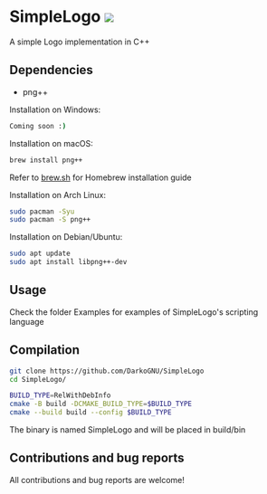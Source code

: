 # SimpleLogo [![](http://github-actions.40ants.com/DarkoGNU/SimpleLogo/matrix.svg)](https://github.com/DarkoGNU/SimpleLogo)

A simple Logo implementation in C++

## Dependencies

- png++

Installation on Windows:

```cmd
Coming soon :)
```

Installation on macOS:

```sh
brew install png++
```
Refer to [brew.sh](https://brew.sh/) for Homebrew installation guide

Installation on Arch Linux:

```sh
sudo pacman -Syu
sudo pacman -S png++
```

Installation on Debian/Ubuntu:

```sh
sudo apt update
sudo apt install libpng++-dev
```

## Usage

Check the folder Examples for examples of SimpleLogo's scripting language

## Compilation

```sh
git clone https://github.com/DarkoGNU/SimpleLogo
cd SimpleLogo/

BUILD_TYPE=RelWithDebInfo
cmake -B build -DCMAKE_BUILD_TYPE=$BUILD_TYPE
cmake --build build --config $BUILD_TYPE
```

The binary is named SimpleLogo and will be placed in build/bin

## Contributions and bug reports

All contributions and bug reports are welcome!
